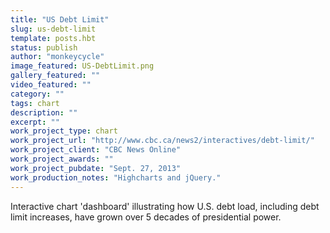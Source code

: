 ```yaml
---
title: "US Debt Limit"
slug: us-debt-limit
template: posts.hbt
status: publish
author: "monkeycycle"
image_featured: US-DebtLimit.png
gallery_featured: ""
video_featured: ""
category: ""
tags: chart
description: ""
excerpt: ""
work_project_type: chart
work_project_url: "http://www.cbc.ca/news2/interactives/debt-limit/"
work_project_client: "CBC News Online"
work_project_awards: ""
work_project_pubdate: "Sept. 27, 2013"
work_production_notes: "Highcharts and jQuery."
---
```


Interactive chart 'dashboard' illustrating how U.S. debt load, including debt limit increases, have grown over 5 decades of presidential power.
